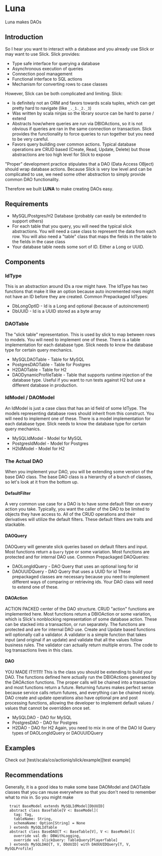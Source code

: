 # Luna #
Luna makes DAOs
## Introduction ##
So I hear you want to interact with a database and you already use Slick or may want to use Slick.
Slick provides:
* Type safe interface for querying a database
* Asynchronous execution of queries
* Connection pool management
* Functional interface to SQL actions
* Mechanism for converting rows to case classes

However, Slick can be both complicated and limiting.
Slick:
* Is definitely not an ORM and favors towards scala tuples, which can get pretty hard to navigate (like `_._1._2._3`)
* Was written by scala ninjas so the library source can be hard to parse / extend
* Abstracts how/where queries are run via DBIOActions, so it is not obvious if queries are ran in the same connection
or transaction. Slick provides the functionality to force queries to run together but you need to be very careful.
* Favors query building over common actions.  Typical database operations are CRUD based (Create, Read, Update, Delete)
but those abstractions are too high level for Slick to expose

"Proper" development practice stipulates that a DAO (Data Access OBject) should wrap database actions. 
Because Slick is very low level and can be complicated to use, we need some other abstraction to simply provide 
common DAO functionality.

Therefore we built **LUNA** to make creating DAOs easy. 

## Requirements ##
* MySQL/Postgres/H2 Database (probably can easily be extended to support others)
* For each table that you query, you will need the typical slick abstractions.  You will need a case class to represent
the data from each row.  You will also need a "table" class that maps the fields in the table to the fields in the case
class
* Your database table needs some sort of ID.  Either a Long or UUID.

## Components ##
### IdType ###
This is an abstraction around IDs a row might have.  The IdType has two functions that make it like an option because
auto incremented rows might not have an ID before they are created.
Common Prepackaged IdTypes:
* DbLongOptID - Id is a Long and optional (because of autoincrement)
* DbUUID - Id is a UUID stored as a byte array
### DAOTable ###
The "slick table" representation.  This is used by slick to map between rows to models.  You will need to implement
one of these.  There is a table implementation for each database type.  Slick needs to know the database type
for certain query mechanics.
* MySQLDAOTable - Table for MySQL
* PostgresDAOTable - Table for Postgres
* H2DAOTable - Table for H2
* DAODynamicProfileTable - Table that supports runtime injection of the database type.  Useful if you want to run 
tests against H2 but use a different database in production.
### IdModel / DAOModel ##
An IdModel is just a case class that has an id field of some IdType.  The models representing database rows should
inherit from this construct.  You will need to implement one of these.
There is a model implementation for each database type.  Slick needs to know the database type
for certain query mechanics.
* MySQLIdModel - Model for MySQL
* PostgresIdModel - Model for Postgres
* H2IdModel - Model for H2
### The Actual DAO ###
When you implement your DAO, you will be extending some version of the base DAO class.  The base DAO class is a
hierarchy of a bunch of classes, so let's look at it from the bottom up.
#### DefaultFilter ####
A very common use case for a DAO is to have some default filter on every action you take.  Typically, you want the
caller of the DAO to be limited to objects they have access to.  All of the CRUD operations and their derivatives
will utilize the default filters.  These default filters are traits and stackable.
#### DAOQuery ####
DAOQuery will generate slick queries based on default filters and input. Most functions return a `Query` type or some
variation.  Most functions are protected and for internal DAO use.
Common Prepackaged DAOQueries:
* DAOLongIdQuery - DAO Query that uses an optional long for id
* DAOUUIDQuery - DAO Query that uses a UUID for id
These prepackaged classes are necessary because you need to implement different ways of comparing or retrieving ids.
Your DAO class will need to extend one of these.
#### DAOAction ###
ACTION PACKED center of the DAO structure.  CRUD "action" functions are implemented here.  Most functions return a
DBIOAction or some variation, which is Slick's nonblocking representation of some database action.  These can be
stacked into a transaction, or run separately.  The functions are protected and are for internal DAO use.
Create and Update based functions will optionally call a validator.  A validator is a simple function that takes input
(and original if an update) and validate that all the values follow business rules.  The validator can actually return
multiple errors.
The code to log transactions lives in this class.
#### DAO ####
YOU MADE IT!!!111!  This is the class you should be extending to build your DAO.  The functions defined here actually
run the DBIOActions generated by the DAOAction functions.  The proper calls will be chained into a transaction and most
functions return a future.  Returning futures makes perfect sense because service calls return futures, and everything
can be chained nicely.  DAO create and update operations also have optional pre and post processing functions, allowing
the developer to implement default values / values that cannot be overridden once set.
* MySQLDAO - DAO for MySQL
* PostgresDAO - DAO for Postgres
* H2DAO - DAO for H2
Again, you need to mix in one of the DAO Id Query types of DAOLongIdQuery or DAOUUIDQuery

## Examples ##
Check out [test/scala/co/actioniq/slick/example][test example]

## Recommendations ##
Generally, it is a good idea to make some base DAOModel and DAOTable classes that you can reuse everywhere so
that you don't need to remember what to mix in.  So you might make
```
  trait BaseModel extends MySQLIdModel[DbUUID]
  abstract class BaseTable[V <: BaseModel](
    tag: Tag,
    tableName: String,
    schemaName: Option[String] = None
  ) extends MySQLIdTable
  abstract class BaseDAO[T <: BaseTable[V], V <: BaseModel](
    override val db: DBWithLogging,
    override val slickQuery: TableQuery[PlayerTable]
  ) extends MySQLDAO[T, V, DbUUID] with DAOUUIDQuery[T, V, MySQLProfile] 
```

